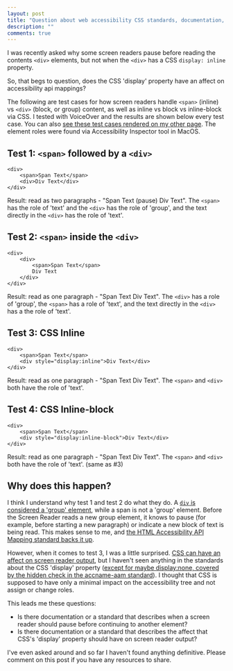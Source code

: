 ```yaml
---
layout: post
title: "Question about web accessibility CSS standards, documentation, and expectations"
description: ""
comments: true
---
```


I was recently asked why some screen readers pause before reading the contents `<div>` elements, but not when the `<div>` has a CSS `display: inline` property.

So, that begs to question, does the CSS 'display' property have an affect on accessibility api mappings?

The following are test cases for how screen readers handle `<span>` (inline) vs `<div>` (block, or group) content, as well as inline vs block vs inline-block via CSS. I tested with VoiceOver and the results are shown below every test case. You can also [see these test cases rendered on my other page](/notes/div-space-question.html). The element roles were found via Accessibility Inspector tool in MacOS.

## Test 1: `<span>` followed by a `<div>`

```
<div>
    <span>Span Text</span>
    <div>Div Text</div>
</div>
```

Result: read as two paragraphs - "Span Text (pause) Div Text". The `<span>` has the role of 'text' and the `<div>` has the role of 'group', and the text directly in the `<div>` has the role of 'text'.

## Test 2: `<span>` inside the `<div>`

```
<div>
    <div>
        <span>Span Text</span>
        Div Text
    </div>
</div>
```

Result: read as one paragraph - "Span Text Div Text". The `<div>` has a role of 'group', the `<span>` has a role of 'text', and the text directly in the `<div>` has a the role of 'text'.

## Test 3: CSS Inline

```
<div>
    <span>Span Text</span>
    <div style="display:inline">Div Text</div>
</div>
```

Result: read as one paragraph - "Span Text Div Text". The `<span>` and `<div>` both have the role of 'text'.

## Test 4: CSS Inline-block

```
<div>
    <span>Span Text</span>
    <div style="display:inline-block">Div Text</div>
</div>
```

Result: read as one paragraph - "Span Text Div Text". The `<span>` and `<div>` both have the role of 'text'. (same as #3)

## Why does this happen?

I think I understand why test 1 and test 2 do what they do. A [`div` is considered a 'group' element](https://www.w3.org/TR/html/grouping-content.html#the-div-element), while a span is not a 'group' element. Before the Screen Reader reads a new group element, it knows to pause (for example, before starting a new paragraph) or indicate a new block of text is being read. This makes sense to me, and [the HTML Accessibility API Mapping standard backs it up](https://www.w3.org/TR/html-aam-1.0/#el-div).


However, when it comes to test 3, I was a little surprised. [CSS can have an affect on screen reader output](http://w3c.github.io/aria/accname-aam/accname-aam.html#step2F.ii), but I haven't seen anything in the standards about the CSS 'display' property ([except for maybe display:none, covered by the hidden check in the accname-aam standard](https://www.w3.org/TR/accname-aam-1.1/#step2A)). I thought that CSS is supposed to have only a minimal impact on the accessibility tree and not assign or change roles.

This leads me these questions:

* Is there documentation or a standard that describes when a screen reader should pause before continuing to another element?
* Is there documentation or a standard that describes the affect that CSS's 'display' property should have on screen reader output?

I've even asked around and so far I haven't found anything definitive. Please comment on this post if you have any resources to share.
